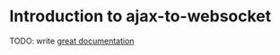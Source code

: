 # Introduction to ajax-to-websocket

TODO: write [great documentation](http://jacobian.org/writing/what-to-write/)
